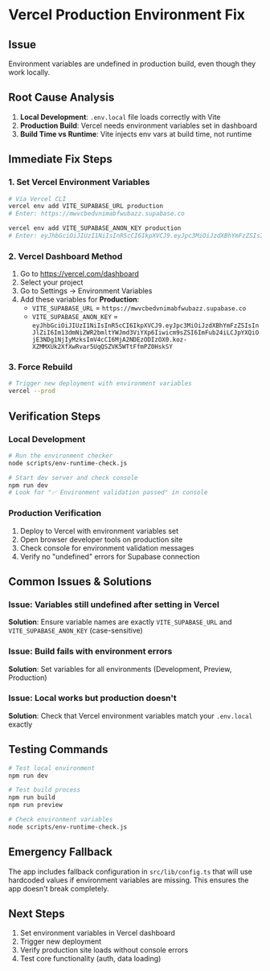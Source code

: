 # Vercel Production Environment Fix

## Issue
Environment variables are undefined in production build, even though they work locally.

## Root Cause Analysis
1. **Local Development**: `.env.local` file loads correctly with Vite
2. **Production Build**: Vercel needs environment variables set in dashboard
3. **Build Time vs Runtime**: Vite injects env vars at build time, not runtime

## Immediate Fix Steps

### 1. Set Vercel Environment Variables
```bash
# Via Vercel CLI
vercel env add VITE_SUPABASE_URL production
# Enter: https://mwvcbedvnimabfwubazz.supabase.co

vercel env add VITE_SUPABASE_ANON_KEY production
# Enter: eyJhbGciOiJIUzI1NiIsInR5cCI6IkpXVCJ9.eyJpc3MiOiJzdXBhYmFzZSIsInJlZiI6Im13dmNiZWR2bmltYWJmd3ViYXp6Iiwicm9sZSI6ImFub24iLCJpYXQiOjE3NDg1NjIyMzksImV4cCI6MjA2NDEzODIzOX0.koz-XZMMXUk2XfXwRvar5UqQSZVK5WTtFfmPZ0HskSY
```

### 2. Vercel Dashboard Method
1. Go to https://vercel.com/dashboard
2. Select your project
3. Go to Settings → Environment Variables
4. Add these variables for **Production**:
   - `VITE_SUPABASE_URL` = `https://mwvcbedvnimabfwubazz.supabase.co`
   - `VITE_SUPABASE_ANON_KEY` = `eyJhbGciOiJIUzI1NiIsInR5cCI6IkpXVCJ9.eyJpc3MiOiJzdXBhYmFzZSIsInJlZiI6Im13dmNiZWR2bmltYWJmd3ViYXp6Iiwicm9sZSI6ImFub24iLCJpYXQiOjE3NDg1NjIyMzksImV4cCI6MjA2NDEzODIzOX0.koz-XZMMXUk2XfXwRvar5UqQSZVK5WTtFfmPZ0HskSY`

### 3. Force Rebuild
```bash
# Trigger new deployment with environment variables
vercel --prod
```

## Verification Steps

### Local Development
```bash
# Run the environment checker
node scripts/env-runtime-check.js

# Start dev server and check console
npm run dev
# Look for "✅ Environment validation passed" in console
```

### Production Verification
1. Deploy to Vercel with environment variables set
2. Open browser developer tools on production site
3. Check console for environment validation messages
4. Verify no "undefined" errors for Supabase connection

## Common Issues & Solutions

### Issue: Variables still undefined after setting in Vercel
**Solution**: Ensure variable names are exactly `VITE_SUPABASE_URL` and `VITE_SUPABASE_ANON_KEY` (case-sensitive)

### Issue: Build fails with environment errors
**Solution**: Set variables for all environments (Development, Preview, Production)

### Issue: Local works but production doesn't
**Solution**: Check that Vercel environment variables match your `.env.local` exactly

## Testing Commands
```bash
# Test local environment
npm run dev

# Test build process
npm run build
npm run preview

# Check environment variables
node scripts/env-runtime-check.js
```

## Emergency Fallback
The app includes fallback configuration in `src/lib/config.ts` that will use hardcoded values if environment variables are missing. This ensures the app doesn't break completely.

## Next Steps
1. Set environment variables in Vercel dashboard
2. Trigger new deployment
3. Verify production site loads without console errors
4. Test core functionality (auth, data loading)